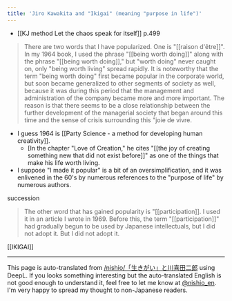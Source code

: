 ```yaml
---
title: 'Jiro Kawakita and "Ikigai" (meaning "purpose in life")'
---
```


- [[KJ method Let the chaos speak for itself]]  p.499
> There are two words that I have popularized. One is "[[raison d'être]]".
>  In my 1964 book, I used the phrase "[[being worth doing]]" along with the phrase "[[being worth doing]]," but "worth doing" never caught on, only "being worth living" spread rapidly. It is noteworthy that the term "being worth doing" first became popular in the corporate world, but soon became generalized to other segments of society as well, because it was during this period that the management and administration of the company became more and more important. The reason is that there seems to be a close relationship between the further development of the managerial society that began around this time and the sense of crisis surrounding this "joie de vivre.
- I guess 1964 is [[Party Science - a method for developing human creativity]].
    - [In the chapter "Love of Creation," he cites "[[the joy of creating something new that did not exist before]]" as one of the things that make his life worth living.
- I suppose "I made it popular" is a bit of an oversimplification, and it was enlivened in the 60's by numerous references to the "purpose of life" by numerous authors.

succession
> The other word that has gained popularity is "[[participation]]. I used it in an article I wrote in 1969. Before this, the term "[[participation]]" had gradually begun to be used by Japanese intellectuals, but I did not adopt it. But I did not adopt it.

[[IKIGAI]]


---
This page is auto-translated from [/nishio/「生きがい」と川喜田二郎](https://scrapbox.io/nishio/「生きがい」と川喜田二郎) using DeepL. If you looks something interesting but the auto-translated English is not good enough to understand it, feel free to let me know at [@nishio_en](https://twitter.com/nishio_en). I'm very happy to spread my thought to non-Japanese readers.